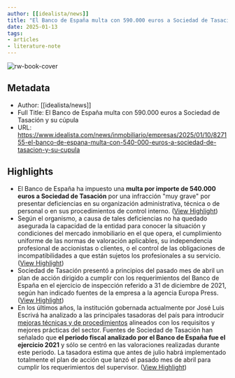 ```yaml
---
author: [[idealista/news]]
title: "El Banco de España multa con 590.000 euros a Sociedad de Tasación y su cúpula"
date: 2025-01-13
tags: 
- articles
- literature-note
---
```

![rw-book-cover](https://www.idealista.com/news/s3/files/styles/highlighted_md/public/2025-01/20250109200711.jpg)

## Metadata
- Author: [[idealista/news]]
- Full Title: El Banco de España multa con 590.000 euros a Sociedad de Tasación y su cúpula
- URL: https://www.idealista.com/news/inmobiliario/empresas/2025/01/10/827155-el-banco-de-espana-multa-con-540-000-euros-a-sociedad-de-tasacion-y-su-cupula

## Highlights
- El Banco de España ha impuesto una **multa por importe de 540.000 euros a Sociedad de Tasación** por una infracción "muy grave" por presentar deficiencias en su organización administrativa, técnica o de personal o en sus procedimientos de control interno. ([View Highlight](https://read.readwise.io/read/01jhfwzpkhgpjxma3qxf8zhthz))
- Según el organismo, a causa de tales deficiencias no ha quedado asegurada la capacidad de la entidad para conocer la situación y condiciones del mercado inmobiliario en el que opera, el cumplimiento uniforme de las normas de valoración aplicables, su independencia profesional de accionistas o clientes, o el control de las obligaciones de incompatibilidades a que están sujetos los profesionales a su servicio. ([View Highlight](https://read.readwise.io/read/01jhfx00452g9m9cd8f2w0e650))
- Sociedad de Tasación presentó a principios del pasado mes de abril un plan de acción dirigido a cumplir con los requerimientos del Banco de España en el ejercicio de inspección referido a 31 de diciembre de 2021, según han indicado fuentes de la empresa a la agencia Europa Press. ([View Highlight](https://read.readwise.io/read/01jhfx0hpmqgw9ywk4bkxxxgsg))
- En los últimos años, la institución gobernada actualmente por José Luis Escrivá ha analizado a las principales tasadoras del país para introducir [mejoras técnicas y de procedimientos](https://www.idealista.com/news/finanzas/economia/2024/09/25/820024-el-banco-de-espana-se-reunira-con-la-banca-para-examinar-la-independencia-de-las) alineados con los requisitos y mejores prácticas del sector.
  Fuentes de Sociedad de Tasación han señalado que **el periodo fiscal analizado por el Banco de España fue el ejercicio 2021** y sólo se centró en las valoraciones realizadas durante este periodo. La tasadora estima que antes de julio habrá implementado totalmente el plan de acción que lanzó el pasado mes de abril para cumplir los requerimientos del supervisor. ([View Highlight](https://read.readwise.io/read/01jhfx0v4w1k4kcb85xkwchs7n))


